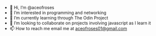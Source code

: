 - 👋 Hi, I’m @aceofroses
- 👀 I’m interested in programming and networking
- 🌱 I’m currently learning through The Odin Project
- 💞️ I’m looking to collaborate on projects involving javascript as I learn it
- 📫 How to reach me email me at aceofroses01@gmail.com

<!---
aceofroses/aceofroses is a ✨ special ✨ repository because its `README.md` (this file) appears on your GitHub profile.
You can click the Preview link to take a look at your changes.
--->
